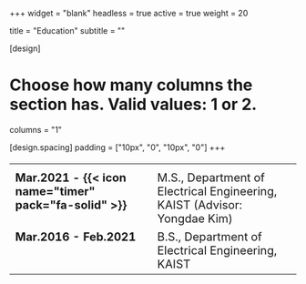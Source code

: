 +++
widget = "blank"
headless = true
active = true
weight = 20

title = "Education"
subtitle = ""

[design]
  # Choose how many columns the section has. Valid values: 1 or 2.
  columns = "1"

[design.spacing]
  padding = ["10px", "0", "10px", "0"]
+++
<style>
td, th {
  border: none!important;
  vertical-align: top;
}

.educations {
  font-size: 20px;
}

@media only screen and (max-width: 768px) {
  .educations {
    font-size: 16px;
  } 
}
</style>

<!-- <div style="margin-left: 10%; margin-right: 10%;"> -->

<table class="educations">
         <tr>
            <th></th>
            <th></th>
         </tr>
         <tr>
            <td><b>Mar.2021 - {{< icon name="timer" pack="fa-solid" >}}</b> &nbsp; &nbsp; &nbsp; &nbsp;</td>
            <td>M.S., Department of Electrical Engineering, KAIST (Advisor: Yongdae Kim)</td>
         </tr>
         <tr>
            <td><b>Mar.2016 - Feb.2021</b> &nbsp; &nbsp; &nbsp; &nbsp;</td>
            <td>B.S., Department of Electrical Engineering, KAIST</td>
         </tr>
      </table>

<!-- |                      |               | 
| :------------------- | :------------ | 
| **Jul. 2022** &nbsp; &nbsp; &nbsp; &nbsp; | :trophy: Won the Students with Outstanding Questions Award of KAIST | 
| **Feb. 2022** &nbsp; &nbsp; &nbsp; &nbsp; | :four_leaf_clover: Joined Networking & Mobile Systems Lab as a Master's Student | 
| **Feb. 2022** &nbsp; &nbsp; &nbsp; &nbsp; | :mortar_board: Graduated from KAIST with honors |  -->

<!-- </div> -->